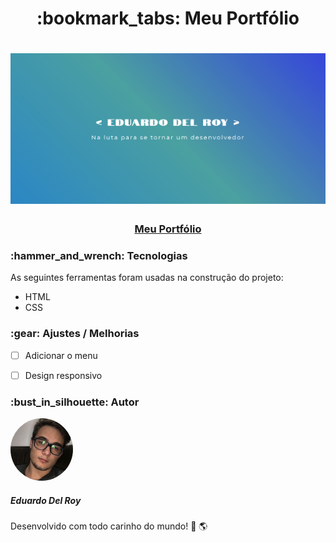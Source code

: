 <h1 align="center">:bookmark_tabs: Meu Portfólio</h1>

<h1 align="center">
<img src="https://github.com/DucAA/portfolio/blob/master/screenshots/Screenshot_01.png" width="700px">
</h1>

<h3 align="center"><a href="https://eduardodelroy.netlify.app/">Meu Portfólio<a></h3>

<h3>:hammer_and_wrench: Tecnologias</h3>

<p>As seguintes ferramentas foram usadas na construção do projeto:</p>

<ul>
<li>HTML</li>
<li>CSS</li>
</ul>

<h3>:gear: Ajustes / Melhorias</h3>

- [ ] Adicionar o menu
- [ ] Design responsivo


<h3>:bust_in_silhouette: Autor</h3>

<img style="border-radius: 50%;" src="https://github.com/DucAA/portfolio/blob/master/img/eu.jpg" width="100px;" alt=""/>
<h5>Eduardo Del Roy</h5>

Desenvolvido com todo carinho do mundo! :blue_heart: :earth_americas: 